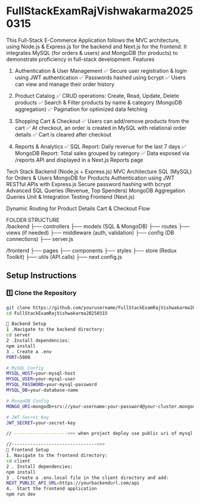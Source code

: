 # FullStackExamRajVishwakarma20250315
This Full-Stack E-Commerce Application follows the MVC architecture, using Node.js &amp; Express.js for the backend and Next.js for the frontend. It integrates MySQL (for orders &amp; users) and MongoDB (for products) to demonstrate proficiency in full-stack development.
Features
1. Authentication & User Management
✅ Secure user registration & login using JWT authentication
✅ Passwords hashed using bcrypt
✅ Users can view and manage their order history

2. Product Catalog
✅ CRUD operations: Create, Read, Update, Delete products
✅ Search & Filter products by name & category (MongoDB aggregation)
✅ Pagination for optimized data fetching

3. Shopping Cart & Checkout
✅ Users can add/remove products from the cart
✅ At checkout, an order is created in MySQL with relational order details
✅ Cart is cleared after checkout

4. Reports & Analytics
✅ SQL Report: Daily revenue for the last 7 days
✅ MongoDB Report: Total sales grouped by category
✅ Data exposed via /reports API and displayed in a Next.js Reports page

Tech Stack
Backend (Node.js + Express.js)
MVC Architecture
SQL (MySQL) for Orders & Users
MongoDB for Products
Authentication using JWT
RESTful APIs with Express.js
Secure password hashing with bcrypt
Advanced SQL Queries (Revenue, Top Spenders)
MongoDB Aggregation Queries
Unit & Integration Testing
Frontend (Next.js)

Dynamic Routing for Product Details
Cart & Checkout Flow

FOLDER STRUCTURE  
/backend
  ├── controllers
  ├── models (SQL & MongoDB)
  ├── routes
  ├── views (if needed)
  ├── middleware (auth, validation)
  ├── config (DB connections)
  ├── server.js

/frontend
  ├── pages
  ├── components
  ├── styles
  ├── store (Redux Toolkit)
  ├── utils (API calls)
  ├── next.config.js


## Setup Instructions

### 1️⃣ Clone the Repository
```bash
git clone https://github.com/yourusername/FullStackExamRajVishwakarma20250315.git
cd FullStackExamRajVishwakarma20250315

📌 Backend Setup
1 .Navigate to the backend directory:
cd server
2 .Install dependencies:
npm install
3 . Create a .env
PORT=5000

# MySQL Config
MYSQL_HOST=your-mysql-host
MYSQL_USER=your-mysql-user
MYSQL_PASSWORD=your-mysql-password
MYSQL_DB=your-database-name

# MongoDB Config
MONGO_URI=mongodb+srv://your-username:your-password@your-cluster.mongodb.net/?retryWrites=true&w=majority

# JWT Secret Key
JWT_SECRET=your-secret-key

// -------------------->>> when project deploy use public uri of mysql and remvoe other 

//-------------------------------->>>
🎨 Frontend Setup
1. Navigate to the frontend directory:
cd client
2 . Install dependencies:
npm install
3 . Create a .env.local file in the client directory and add:
NEXT_PUBLIC_API_URL=https://yourbackendurl.com/api
4.  Start the frontend application
npm run dev

